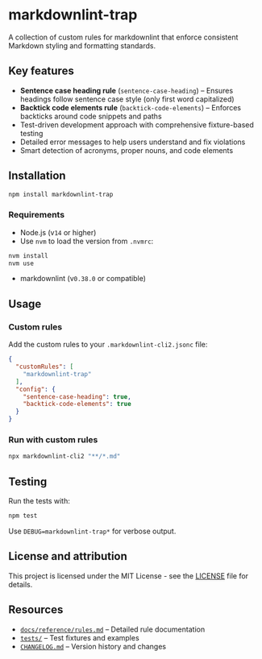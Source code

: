 <!-- markdownlint-disable-next-line sentence-case-heading -->
# markdownlint-trap

A collection of custom rules for markdownlint that enforce consistent Markdown styling and formatting standards.

## Key features

- **Sentence case heading rule** (`sentence-case-heading`) – Ensures headings follow sentence case style (only first word capitalized)
- **Backtick code elements rule** (`backtick-code-elements`) – Enforces backticks around code snippets and paths
- Test-driven development approach with comprehensive fixture-based testing
- Detailed error messages to help users understand and fix violations
- Smart detection of acronyms, proper nouns, and code elements

## Installation

```bash
npm install markdownlint-trap
```

### Requirements

- Node.js (v`14` or higher)
- Use `nvm` to load the version from `.nvmrc`:

```bash
nvm install
nvm use
```

- markdownlint (v`0.38.0` or compatible)

## Usage

### Custom rules

Add the custom rules to your `.markdownlint-cli2.jsonc` file:

```json
{
  "customRules": [
    "markdownlint-trap"
  ],
  "config": {
    "sentence-case-heading": true,
    "backtick-code-elements": true
  }
}
```

### Run with custom rules

```bash
npx markdownlint-cli2 "**/*.md"
```

## Testing

Run the tests with:

```bash
npm test
```

Use `DEBUG=markdownlint-trap*` for verbose output.

## License and attribution

This project is licensed under the MIT License - see the [LICENSE](./LICENSE) file for details.

## Resources
<!-- markdownlint-disable backtick-code-elements -->

- [`docs/reference/rules.md`](./docs/reference/rules.md) – Detailed rule documentation
- [`tests/`](./tests/) – Test fixtures and examples
- [`CHANGELOG.md`](./CHANGELOG.md) – Version history and changes
<!-- markdownlint-enable backtick-code-elements -->
